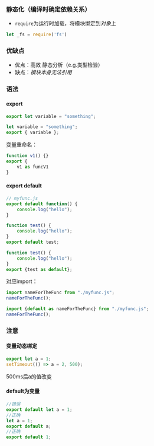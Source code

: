### 静态化（编译时确定依赖关系）
- `require`为运行时加载，将模块绑定到*对象*上
```javascript
let _fs = require('fs')
```
### 优缺点
- 优点：高效 静态分析（e.g.类型检验）
- 缺点：*模块本身无法引用*
### 语法
#### export
```javascript
export let variable = "something";
```
```javascript
let variable = "something";
export { variable };
```
变量重命名：
```javascript
function v1() {}
export {
    v1 as funcV1
}
```
#### export default
```javascript
// myfunc.js
export default function() {
    console.log("hello");
}
```
```javascript
function test() {
    console.log("hello");
}
export default test;
```
```javascript
function test() {
    console.log("hello");
}
export {test as default};
```
对应import：
```javascript
import nameForTheFunc from "./myfunc.js";
nameForTheFunc();
```
```javascript
import {default as nameForTheFunc} from "./myfunc.js";
nameForTheFunc();
```
### 注意
#### 变量动态绑定
```javascript
export let a = 1;
setTimeout(() => a = 2, 500);
```
500ms后a的值改变
#### default为变量
```javascript
//错误
export default let a = 1;
//正确
let a = 1;
export default a;
//正确
export default 1;
```